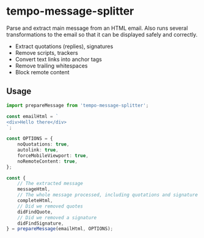 # tempo-message-splitter

Parse and extract main message from an HTML email.
Also runs several transformations to the email so that it can be displayed safely and correctly.

-   Extract quotations (replies), signatures
-   Remove scripts, trackers
-   Convert text links into anchor tags
-   Remove trailing whitespaces
-   Block remote content

## Usage

```ts
import prepareMessage from 'tempo-message-splitter';

const emailHtml = `
<div>Hello there</div>
`;

const OPTIONS = {
	noQuotations: true,
	autolink: true,
	forceMobileViewport: true,
	noRemoteContent: true,
};

const {
	// The extracted message
	messageHtml,
	// The whole message processed, including quotations and signature
	completeHtml,
	// Did we removed quotes
	didFindQuote,
	// Did we removed a signature
	didFindSignature,
} = prepareMessage(emailHtml, OPTIONS);
```
